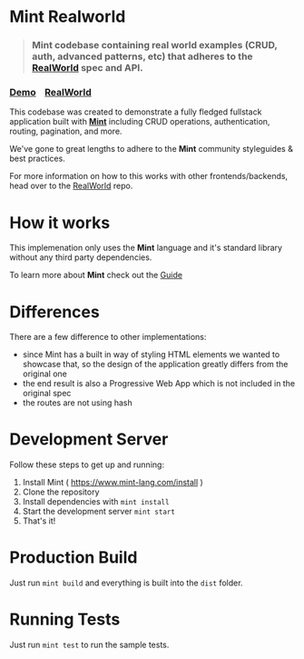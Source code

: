 # Mint Realworld

> ### Mint codebase containing real world examples (CRUD, auth, advanced patterns, etc) that adheres to the [RealWorld](https://github.com/gothinkster/realworld) spec and API.

### [Demo](https://realworld.mint-lang.com)&nbsp;&nbsp;&nbsp;&nbsp;[RealWorld](https://github.com/gothinkster/realworld)


This codebase was created to demonstrate a fully fledged fullstack application built with [**Mint**](https://www.mint-lang.com) including CRUD operations, authentication, routing, pagination, and more.

We've gone to great lengths to adhere to the **Mint** community styleguides & best practices.

For more information on how to this works with other frontends/backends, head over to the [RealWorld](https://github.com/gothinkster/realworld) repo.


# How it works

This implemenation only uses the **Mint** language and it's standard library without any third party dependencies.

To learn more about **Mint** check out the [Guide](https://mint-lang.com/guide)

# Differences

There are a few difference to other implementations:
* since Mint has a built in way of styling HTML elements we wanted to showcase that, so the design of the
  application greatly differs from the original one
* the end result is also a Progressive Web App which is not included in the original spec
* the routes are not using hash

# Development Server

Follow these steps to get up and running:

1. Install Mint ( https://www.mint-lang.com/install )
2. Clone the repository
3. Install dependencies with `mint install`
4. Start the development server `mint start`
6. That's it!

# Production Build

Just run `mint build` and everything is built into the `dist` folder.

# Running Tests

Just run `mint test` to run the sample tests.
